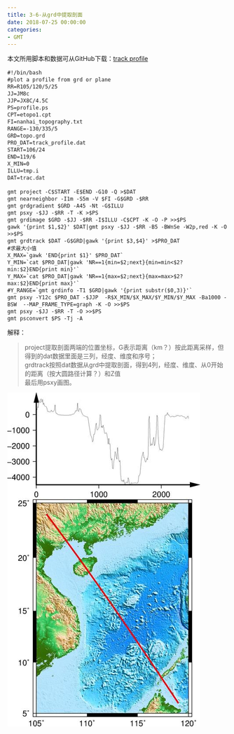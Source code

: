 ```yaml
---
title: 3-6-从grd中提取剖面
date: 2018-07-25 00:00:00
categories:
- GMT
---
```

本文所用脚本和数据可从GitHub下载：[track profile](https://github.com/zhongpenggeo/GMT_demo/tree/master/track_profile)
```
#!/bin/bash
#plot a profile from grd or plane
RR=R105/120/5/25
JJ=JM8c
JJP=JX8C/4.5C
PS=profile.ps
CPT=etopo1.cpt
FI=nanhai_topography.txt
RANGE=-130/335/5
GRD=topo.grd
PRO_DAT=track_profile.dat
START=106/24
END=119/6
X_MIN=0
ILLU=tmp.i
DAT=trac.dat

gmt project -C$START -E$END -G10 -Q >$DAT 
gmt nearneighbor -I1m -S5m -V $FI -G$GRD -$RR
gmt grdgradient $GRD -A45 -Nt -G$ILLU 
gmt psxy -$JJ -$RR -T -K >$PS
gmt grdimage $GRD -$JJ -$RR -I$ILLU -C$CPT -K -O -P >>$PS 
gawk '{print $1,$2}' $DAT|gmt psxy -$JJ -$RR -B5 -BWnSe -W2p,red -K -O >>$PS
gmt grdtrack $DAT -G$GRD|gawk '{print $3,$4}' >$PRO_DAT
#求最大小值
X_MAX=`gawk 'END{print $1}' $PRO_DAT`
Y_MIN=`cat $PRO_DAT|gawk 'NR==1{min=$2;next}{min=min<$2?min:$2}END{print min}'`
Y_MAX=`cat $PRO_DAT|gawk 'NR==1{max=$2;next}{max=max>$2?max:$2}END{print max}'`
#Y_RANGE=`gmt grdinfo -T1 $GRD|gawk '{print substr($0,3)}'`
gmt psxy -Y12c $PRO_DAT -$JJP  -R$X_MIN/$X_MAX/$Y_MIN/$Y_MAX -Ba1000 -BSW  --MAP_FRAME_TYPE=graph -K -O >>$PS
gmt psxy -$JJ -$RR -T -O >>$PS
gmt psconvert $PS -Tj -A

```
解释：  
> project提取剖面两端的位置坐标，G表示距离（km？）按此距离采样，但得到的dat数据里面是三列，经度、维度和序号；  
grdtrack按照dat数据从grd中提取剖面，得到4列，经度、维度、从0开始的距离（按大圆路径计算？）和Z值  
最后用psxy画图。  

![profile.jpg](../../imags/7955445-60d090ac410fa1cd.jpg)  

